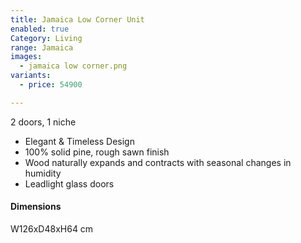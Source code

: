 ```yaml
---
title: Jamaica Low Corner Unit
enabled: true
Category: Living
range: Jamaica
images:
  - jamaica low corner.png
variants:
  - price: 54900

---
```

2 doors, 1 niche

* Elegant & Timeless Design
* 100% solid pine, rough sawn finish
* Wood naturally expands and contracts with seasonal changes in humidity
* Leadlight glass doors

#### Dimensions
W126xD48xH64 cm
